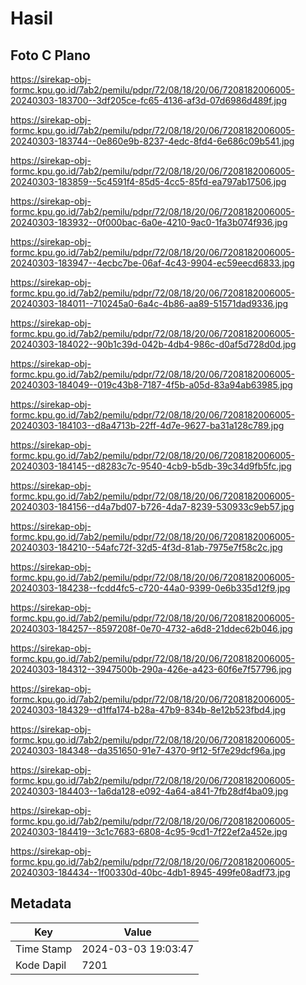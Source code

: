 # Hasil

## Foto C Plano

https://sirekap-obj-formc.kpu.go.id/7ab2/pemilu/pdpr/72/08/18/20/06/7208182006005-20240303-183700--3df205ce-fc65-4136-af3d-07d6986d489f.jpg

https://sirekap-obj-formc.kpu.go.id/7ab2/pemilu/pdpr/72/08/18/20/06/7208182006005-20240303-183744--0e860e9b-8237-4edc-8fd4-6e686c09b541.jpg

https://sirekap-obj-formc.kpu.go.id/7ab2/pemilu/pdpr/72/08/18/20/06/7208182006005-20240303-183859--5c4591f4-85d5-4cc5-85fd-ea797ab17506.jpg

https://sirekap-obj-formc.kpu.go.id/7ab2/pemilu/pdpr/72/08/18/20/06/7208182006005-20240303-183932--0f000bac-6a0e-4210-9ac0-1fa3b074f936.jpg

https://sirekap-obj-formc.kpu.go.id/7ab2/pemilu/pdpr/72/08/18/20/06/7208182006005-20240303-183947--4ecbc7be-06af-4c43-9904-ec59eecd6833.jpg

https://sirekap-obj-formc.kpu.go.id/7ab2/pemilu/pdpr/72/08/18/20/06/7208182006005-20240303-184011--710245a0-6a4c-4b86-aa89-51571dad9336.jpg

https://sirekap-obj-formc.kpu.go.id/7ab2/pemilu/pdpr/72/08/18/20/06/7208182006005-20240303-184022--90b1c39d-042b-4db4-986c-d0af5d728d0d.jpg

https://sirekap-obj-formc.kpu.go.id/7ab2/pemilu/pdpr/72/08/18/20/06/7208182006005-20240303-184049--019c43b8-7187-4f5b-a05d-83a94ab63985.jpg

https://sirekap-obj-formc.kpu.go.id/7ab2/pemilu/pdpr/72/08/18/20/06/7208182006005-20240303-184103--d8a4713b-22ff-4d7e-9627-ba31a128c789.jpg

https://sirekap-obj-formc.kpu.go.id/7ab2/pemilu/pdpr/72/08/18/20/06/7208182006005-20240303-184145--d8283c7c-9540-4cb9-b5db-39c34d9fb5fc.jpg

https://sirekap-obj-formc.kpu.go.id/7ab2/pemilu/pdpr/72/08/18/20/06/7208182006005-20240303-184156--d4a7bd07-b726-4da7-8239-530933c9eb57.jpg

https://sirekap-obj-formc.kpu.go.id/7ab2/pemilu/pdpr/72/08/18/20/06/7208182006005-20240303-184210--54afc72f-32d5-4f3d-81ab-7975e7f58c2c.jpg

https://sirekap-obj-formc.kpu.go.id/7ab2/pemilu/pdpr/72/08/18/20/06/7208182006005-20240303-184238--fcdd4fc5-c720-44a0-9399-0e6b335d12f9.jpg

https://sirekap-obj-formc.kpu.go.id/7ab2/pemilu/pdpr/72/08/18/20/06/7208182006005-20240303-184257--8597208f-0e70-4732-a6d8-21ddec62b046.jpg

https://sirekap-obj-formc.kpu.go.id/7ab2/pemilu/pdpr/72/08/18/20/06/7208182006005-20240303-184312--3947500b-290a-426e-a423-60f6e7f57796.jpg

https://sirekap-obj-formc.kpu.go.id/7ab2/pemilu/pdpr/72/08/18/20/06/7208182006005-20240303-184329--d1ffa174-b28a-47b9-834b-8e12b523fbd4.jpg

https://sirekap-obj-formc.kpu.go.id/7ab2/pemilu/pdpr/72/08/18/20/06/7208182006005-20240303-184348--da351650-91e7-4370-9f12-5f7e29dcf96a.jpg

https://sirekap-obj-formc.kpu.go.id/7ab2/pemilu/pdpr/72/08/18/20/06/7208182006005-20240303-184403--1a6da128-e092-4a64-a841-7fb28df4ba09.jpg

https://sirekap-obj-formc.kpu.go.id/7ab2/pemilu/pdpr/72/08/18/20/06/7208182006005-20240303-184419--3c1c7683-6808-4c95-9cd1-7f22ef2a452e.jpg

https://sirekap-obj-formc.kpu.go.id/7ab2/pemilu/pdpr/72/08/18/20/06/7208182006005-20240303-184434--1f00330d-40bc-4db1-8945-499fe08adf73.jpg


## Metadata

| Key        | Value               |
| ---------- | ------------------- |
| Time Stamp | 2024-03-03 19:03:47 |
| Kode Dapil | 7201                |



